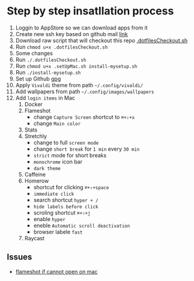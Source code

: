 # Step by step insatllation process

1. Loggin to AppStore so we can download apps from it
1. Create new ssh key based on github mail [link](https://github.com/flameshot-org/flameshot/issues/3572#issuecomment-2167705873)
1. Download raw script that will checkout this repo [.dotfilesCheckout.sh](https://github.com/dandudzi/.dotfiles/blob/master/.dotfilesCheckout.sh)
1. Run `chmod u+x .dotfilesCheckout.sh`
1. Some changes
1. Run `./.dotfilesCheckout.sh`
1. Run `chmod u+x .setUpMac.sh install-mysetup.sh`
1. Run `./install-mysetup.sh`
1. Set up Github [gpg](https://docs.github.com/en/authentication/managing-commit-signature-verification/generating-a-new-gpg-key)
1. Apply `Vivaldi` theme from path `~/.config/vivaldi/`
1. Add wallpapers from path `~/.config/images/wallpapers`
1. Add `login items` in Mac
    1. Docker
    1. Flameshot
        - change `Capture Screen` shortcut to `⌘+⇧+x`
        - change `Main color`
    1. Stats
    1. Stretchly
        - change to full `screen mode`
        - change `short break` for `1 min` every `30 min`
        - `strict` mode for short breaks
        - `monochrome` icon bar
        - `dark theme`
    1. Caffeine
    1. Homerow
        - shortcut for clicking `⌘+⇧+space`
        - `immediate click`
        - search shortcut `hyper + /`
        - `hide labels before click`
        - scroling shortcut `⌘+⇧+j`
        - enable `hyper`
        - eneble `Automatic scroll deactivation`
        - browser labele `fast`
    1. Raycast

## Issues

- [flameshot if cannot open on mac](https://github.com/flameshot-org/flameshot/issues/3572#issuecomment-2089076723)
